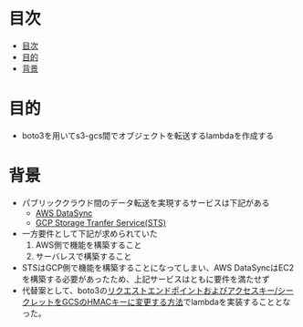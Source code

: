# 目次
- [目次](#目次)
- [目的](#目的)
- [背景](#背景)
# 目的
- boto3を用いてs3-gcs間でオブジェクトを転送するlambdaを作成する
# 背景
- パブリッククラウド間のデータ転送を実現するサービスは下記がある
    - [AWS DataSync](https://aws.amazon.com/jp/blogs/news/migrating-google-cloud-storage-to-amazon-s3-using-aws-datasync/)
    - [GCP Storage Tranfer Service(STS)](https://cloud.google.com/storage-transfer-service?hl=ja)
- 一方要件として下記が求められていた
    1. AWS側で機能を構築すること
    2. サーバレスで構築すること
- STSはGCP側で機能を構築することになってしまい、AWS DataSyncはEC2を構築する必要があったため、上記サービスはともに要件を満たせず
- 代替案として、boto3の[リクエストエンドポイントおよびアクセスキー/シークレットをGCSのHMACキーに変更する方法](https://cloud.google.com/storage/docs/aws-simple-migration?hl=ja)でlambdaを実装することとなった。
